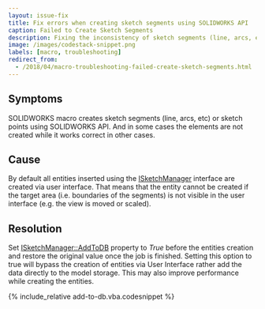 ```yaml
---
layout: issue-fix
title: Fix errors when creating sketch segments using SOLIDWORKS API
caption: Failed to Create Sketch Segments
description: Fixing the inconsistency of sketch segments (line, arcs, etc) or sketch points creation in the macro
image: /images/codestack-snippet.png
labels: [macro, troubleshooting]
redirect_from:
  - /2018/04/macro-troubleshooting-failed-create-sketch-segments.html
---
```

## Symptoms

SOLIDWORKS macro creates sketch segments (line, arcs, etc) or sketch points using SOLIDWORKS API. And in some cases the elements are not created while it works correct in other cases.

## Cause

By default all entities inserted using the [ISketchManager](http://help.solidworks.com/2016/English/api/sldworksapi/SOLIDWORKS.Interop.sldworks~SOLIDWORKS.Interop.sldworks.ISketchManager.html) interface are created via user interface. That means that the entity cannot be created if the target area (i.e. boundaries of the segments) is not visible in the user interface (e.g. the view is moved or scaled).  

## Resolution

Set [ISketchManager::AddToDB](http://help.solidworks.com/2016/english/api/sldworksapi/solidworks.interop.sldworks~solidworks.interop.sldworks.isketchmanager~addtodb.html) property to *True* before the entities creation and restore the original value once the job is finished.
Setting this option to true will bypass the creation of entities via User Interface rather add the data directly to the model storage. This may also improve performance while creating the entities.
  
{% include_relative add-to-db.vba.codesnippet %}